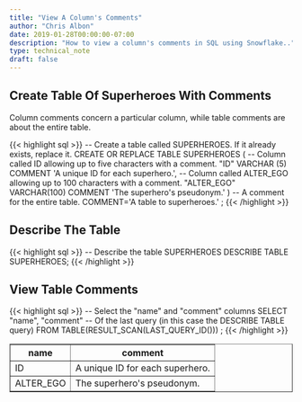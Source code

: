 ```yaml
---
title: "View A Column's Comments"
author: "Chris Albon"
date: 2019-01-28T00:00:00-07:00
description: "How to view a column's comments in SQL using Snowflake.."
type: technical_note
draft: false
---
```


## Create Table Of Superheroes With Comments

Column comments concern a particular column, while table comments are about the entire table.

{{< highlight sql >}}
-- Create a table called SUPERHEROES. If it already exists, replace it.
CREATE OR REPLACE TABLE SUPERHEROES (
  -- Column called ID allowing up to five characters with a comment.
  "ID" VARCHAR (5) COMMENT 'A unique ID for each superhero.', 
  -- Column called ALTER_EGO allowing up to 100 characters with a comment.
  "ALTER_EGO" VARCHAR(100) COMMENT 'The superhero\'s pseudonym.'
) 
-- A comment for the entire table.
COMMENT='A table to superheroes.'
;
{{< /highlight >}}

## Describe The Table

{{< highlight sql >}}
-- Describe the table SUPERHEROES
DESCRIBE TABLE SUPERHEROES;
{{< /highlight >}}

## View Table Comments

{{< highlight sql >}}
-- Select the "name" and "comment" columns
SELECT "name", "comment" 
-- Of the last query (in this case the DESCRIBE TABLE query)
FROM TABLE(RESULT_SCAN(LAST_QUERY_ID()))
;
{{< /highlight >}}
<table border=1>
    <thead>
        <tr>
            <th>name</th>
            <th>comment</th>
        </tr>
    </thead>
    <tbody>
        <tr>
            <td>ID</td>
            <td>A unique ID for each superhero.</td>
        </tr>
        <tr>
            <td>ALTER_EGO</td>
            <td>The superhero's pseudonym.</td>
        </tr>
    </tbody>
</table>